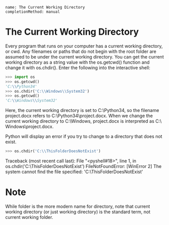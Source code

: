 ```ngMeta
name: The Current Working Directory
completionMethod: manual
```
# The Current Working Directory
Every program that runs on your computer has a current working directory, or cwd. Any filenames or paths that do not begin with the root folder are assumed to be under the current working directory. You can get the current working directory as a string value with the os.getcwd() function and change it with os.chdir(). Enter the following into the interactive shell:

```python
>>> import os
>>> os.getcwd()
'C:\\Python34'
>>> os.chdir('C:\\Windows\\System32')
>>> os.getcwd()
'C:\\Windows\\System32'
```
Here, the current working directory is set to C:\Python34, so the filename project.docx refers to C:\Python34\project.docx. When we change the current working directory to C:\Windows, project.docx is interpreted as C:\ Windows\project.docx.

Python will display an error if you try to change to a directory that does not exist.

```python
>>> os.chdir('C:\\ThisFolderDoesNotExist')
```
Traceback (most recent call last):
  File "<pyshell#18>", line 1, in <module>
    os.chdir('C:\\ThisFolderDoesNotExist')
FileNotFoundError: [WinError 2] The system cannot find the file specified:
'C:\\ThisFolderDoesNotExist'

# Note
While folder is the more modern name for directory, note that current working directory (or just working directory) is the standard term, not current working folder.